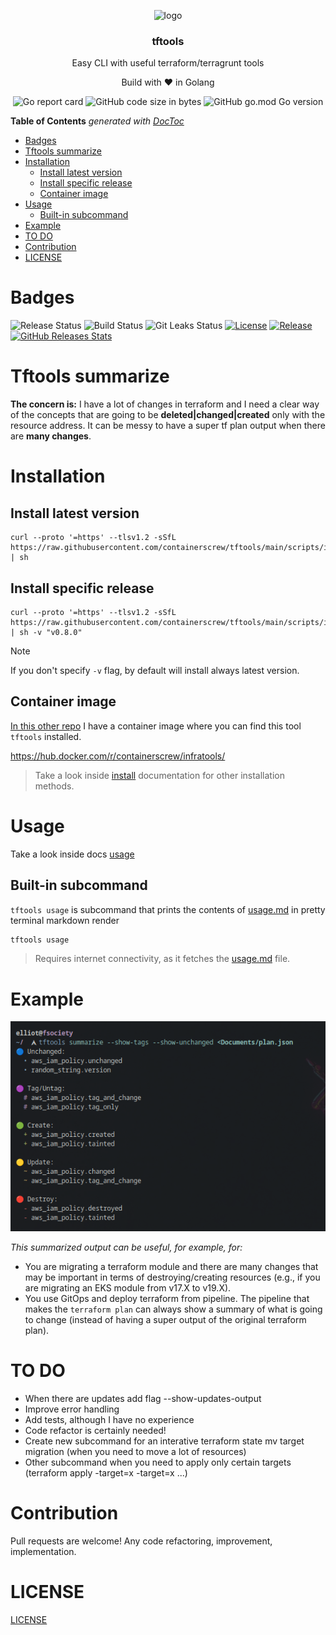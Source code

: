 <p align="center" >
    <img src="assets/logo.png" alt="logo" width="250"/>
<h3 align="center">tftools</h3>
<p align="center">Easy CLI with useful terraform/terragrunt tools</p>
<p align="center">Build with ❤ in Golang</p>
</p>

<p align="center" >
    <img alt="Go report card" src="https://goreportcard.com/badge/github.com/containerscrew/tftools">
    <img alt="GitHub code size in bytes" src="https://img.shields.io/github/languages/code-size/containerscrew/tftools">
    <img alt="GitHub go.mod Go version" src="https://img.shields.io/github/go-mod/go-version/containerscrew/tftools">
</p>

<!-- START doctoc generated TOC please keep comment here to allow auto update -->
<!-- DON'T EDIT THIS SECTION, INSTEAD RE-RUN doctoc TO UPDATE -->
**Table of Contents**  *generated with [DocToc](https://github.com/thlorenz/doctoc)*

- [Badges](#badges)
- [Tftools summarize](#tftools-summarize)
- [Installation](#installation)
  - [Install latest version](#install-latest-version)
  - [Install specific release](#install-specific-release)
  - [Container image](#container-image)
- [Usage](#usage)
  - [Built-in subcommand](#built-in-subcommand)
- [Example](#example)
- [TO DO](#to-do)
- [Contribution](#contribution)
- [LICENSE](#license)

<!-- END doctoc generated TOC please keep comment here to allow auto update -->

# Badges

![Release Status](https://github.com/containerscrew/tftools/actions/workflows/release.yml/badge.svg)
![Build Status](https://github.com/containerscrew/tftools/actions/workflows/build.yml/badge.svg)
![Git Leaks Status](https://github.com/containerscrew/tftools/actions/workflows/gitleaks.yml/badge.svg)
[![License](https://img.shields.io/github/license/containerscrew/tftools)](/LICENSE)
[![Release](https://img.shields.io/github/release/containerscrew/tftools)](https://github.com/containerscrew/tftools/releases/latest)
[![GitHub Releases Stats](https://img.shields.io/github/downloads/containerscrew/tftools/total.svg?logo=github)](https://somsubhra.github.io/github-release-stats/?username=containerscrew&repository=tftools)

# Tftools summarize

**The concern is:** I have a lot of changes in terraform and I need a clear way of the concepts that are going to be **deleted|changed|created** only with the resource address. It can be messy to have a super tf plan output when there are **many changes**.

# Installation

## Install latest version

```shell
curl --proto '=https' --tlsv1.2 -sSfL https://raw.githubusercontent.com/containerscrew/tftools/main/scripts/install.sh | sh
```

## Install specific release

```shell
curl --proto '=https' --tlsv1.2 -sSfL https://raw.githubusercontent.com/containerscrew/tftools/main/scripts/install.sh | sh -v "v0.8.0"
```

> [!NOTE]
> If you don't specify `-v` flag, by default will install always latest version.

## Container image

[In this other repo](https://github.com/containerscrew/infratools) I have a container image where you can find this tool `tftools` installed.

https://hub.docker.com/r/containerscrew/infratools/

> Take a look inside [install](./docs/install.md) documentation for other installation methods.

# Usage

Take a look inside docs [usage](./docs/usage.md)

## Built-in subcommand

`tftools usage` is subcommand that prints the contents of [usage.md](docs/usage.md) in pretty terminal markdown render

```bash
tftools usage
```

> Requires internet connectivity, as it fetches the [usage.md](docs/usage.md) file.

# Example

![example](assets/example.png)

*This summarized output can be useful, for example, for:*

* You are migrating a terraform module and there are many changes that may be important in terms of destroying/creating resources (e.g., if you are migrating an EKS module from v17.X to v19.X).
* You use GitOps and deploy terraform from pipeline. The pipeline that makes the `terraform plan` can always show a summary of what is going to change (instead of having a super output of the original terraform plan).

# TO DO

* When there are updates add flag --show-updates-output
* Improve error handling
* Add tests, although I have no experience
* Code refactor is certainly needed!
* Create new subcommand for an interative terraform state mv target migration (when you need to move a lot of resources)
* Other subcommand when you need to apply only certain targets (terraform apply -target=x -target=x ...)

# Contribution

Pull requests are welcome! Any code refactoring, improvement, implementation.

# LICENSE

[LICENSE](./LICENSE)
